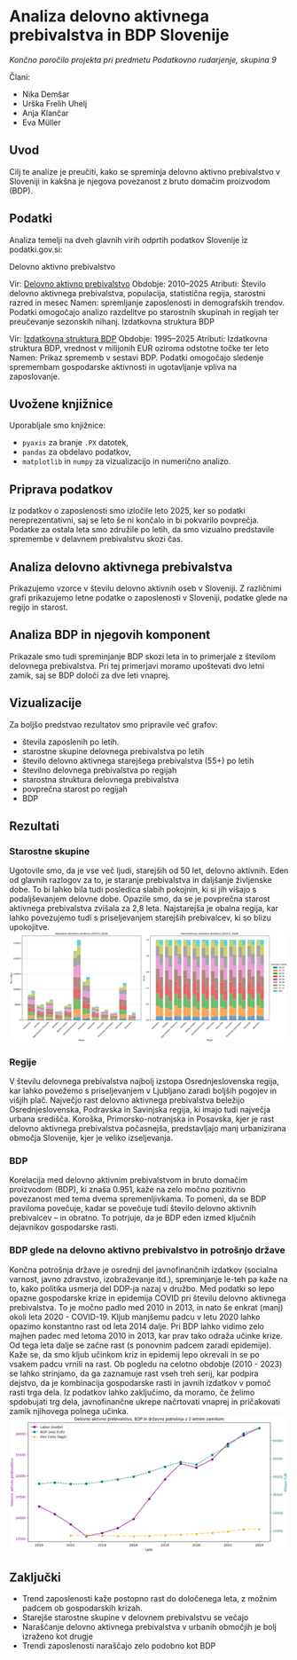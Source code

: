 
# Analiza delovno aktivnega prebivalstva in BDP Slovenije

*Končno poročilo projekta pri predmetu Podatkovno rudarjenje, skupina 9*

Člani:
- Nika Demšar
- Urška Frelih Uhelj
- Anja Klančar
- Eva Müller

## Uvod
Cilj te analize je preučiti, kako se spreminja delovno aktivno prebivalstvo v Sloveniji in kakšna je njegova povezanost z bruto domačim proizvodom (BDP).

## Podatki
Analiza temelji na dveh glavnih virih odprtih podatkov Slovenije iz podatki.gov.si:

Delovno aktivno prebivalstvo

Vir: [Delovno aktivno prebivalstvo](https://podatki.gov.si/dataset/surs0700992s)
Obdobje: 2010–2025
Atributi: Število delovno aktivnega prebivalstva, populacija, statistična regija, starostni razred in mesec
Namen: spremljanje zaposlenosti in demografskih trendov. Podatki omogočajo analizo razdelitve po starostnih skupinah in regijah ter preučevanje sezonskih nihanj.
Izdatkovna struktura BDP

Vir: [Izdatkovna struktura BDP](https://podatki.gov.si/dataset/surs0301935s?resource_id=8935a064-5888-4ab9-9066-0838f6f2743b)
Obdobje: 1995–2025
Atributi: Izdatkovna struktura BDP, vrednost v milijonih EUR oziroma odstotne točke ter leto
Namen: Prikaz sprememb v sestavi BDP. Podatki omogočajo sledenje spremembam gospodarske aktivnosti in ugotavljanje vpliva na zaposlovanje.

## Uvožene knjižnice
Uporabljale smo knjižnice:
- `pyaxis` za branje `.PX` datotek,
- `pandas` za obdelavo podatkov,
- `matplotlib` in `numpy` za vizualizacijo in numerično analizo.

## Priprava podatkov
Iz podatkov o zaposlenosti smo izločile leto 2025, ker so podatki nereprezentativni, saj se leto še ni končalo in bi pokvarilo povprečja. Podatke za ostala leta smo združile po letih, da smo vizualno predstavile spremembe v delavnem prebivalstvu skozi čas.

## Analiza delovno aktivnega prebivalstva
Prikazujemo vzorce v številu delovno aktivnih oseb v Sloveniji. Z različnimi grafi prikazujemo letne podatke o zaposlenosti v Sloveniji, podatke glede na regijo in starost.

## Analiza BDP in njegovih komponent
Prikazale smo tudi spreminjanje BDP skozi leta in to primerjale z številom delovnega prebivalstva. Pri tej primerjavi moramo upoštevati dvo letni zamik, saj se BDP določi za dve leti vnaprej.

## Vizualizacije
Za boljšo predstvao rezultatov smo pripravile več grafov:
- števila zaposlenih po letih.
- starostne skupine delovnega prebivalstva po letih
- število delovno aktivnega starejšega prebivalstva (55+) po letih
- številno delovnega prebivalstva po regijah
- starostna struktura delovnega prebivalstva
- povprečna starost po regijah
- BDP

## Rezultati
### Starostne skupine
Ugotovile smo, da je vse več ljudi, starejših od 50 let, delovno aktivnih. Eden od glavnih razlogov za to, je staranje prebivalstva in daljšanje življenske dobe. To bi lahko bila tudi posledica slabih pokojnin, ki si jih višajo s podaljševanjem delovne dobe.
Opazile smo, da se je povprečna starost aktivnega prebivalstva zvišala za 2,8 leta. Najstarejša je obalna regija, kar lahko povezujemo tudi s priseljevanjem starejših prebivalcev, ki so blizu upokojitve.
![Starostne skupine delovno aktivnega prebivalstva](images/starostneSkupine.png)

### Regije
V številu delovnega prebivalstva najbolj izstopa Osrednjeslovenska regija, kar lahko povežemo s priseljevanjem v Ljubljano zaradi boljših pogojev in višjih plač. Največjo rast delovno aktivnega prebivalstva beležijo Osrednjeslovenska, Podravska in Savinjska regija, ki imajo tudi največja urbana središča. Koroška, Primorsko-notranjska in Posavska, kjer je rast delovno aktivnega prebivalstva počasnejša, predstavljajo manj urbanizirana območja Slovenije, kjer je veliko izseljevanja.

### BDP
Korelacija med delovno aktivnim prebivalstvom in bruto domačim proizvodom (BDP), ki znaša 0.951, kaže na zelo močno pozitivno povezanost med tema dvema spremenljivkama. To pomeni, da se BDP praviloma povečuje, kadar se povečuje tudi število delovno aktivnih prebivalcev – in obratno. To potrjuje, da je BDP eden izmed ključnih dejavnikov gospodarske rasti.

### BDP glede na delovno aktivno prebivalstvo in potrošnjo države
Končna potrošnja države je osrednji del javnofinančnih izdatkov (socialna varnost, javno zdravstvo, izobraževanje itd.), spreminjanje le-teh pa kaže na to, kako politika usmerja del DDP-ja nazaj v družbo.
Med podatki so lepo opazne gospodarske krize in epidemija COVID pri številu delovno aktivnega prebivalstva. To je močno padlo med 2010 in 2013, in nato še enkrat (manj) okoli leta 2020 - COVID-19. Kljub manjšemu padcu v letu 2020 lahko opazimo konstantno rast od leta 2014 dalje.
Pri BDP lahko vidimo zelo majhen padec med letoma 2010 in 2013, kar prav tako odraža učinke krize. Od tega leta dalje se začne rast (s ponovnim padcem zaradi epidemije).
Kaže se, da smo kljub učinkom kriz in epidemij lepo okrevali in se po vsakem padcu vrnili na rast. Ob pogledu na celotno obdobje (2010 - 2023) se lahko strinjamo, da ga zaznamuje rast vseh treh serij, kar podpira dejstvo, da je kombinacija gospodarske rasti in javnih izdatkov v pomoč rasti trga dela.
Iz podatkov lahko zaključimo, da moramo, če želimo spdobujati trg dela, javnofinančne ukrepe načrtovati vnaprej in pričakovati zamik njihovega polnega učinka.
![BDP](images/BDP.png)

## Zaključki
- Trend zaposlenosti kaže postopno rast do določenega leta, z možnim padcem ob gospodarskih krizah.
- Starejše starostne skupine v delovnem prebivalstvu se večajo
- Naraščanje delovno aktivnega prebivalstva v urbanih območjih je bolj izraženo kot drugje
- Trendi zaposlenosti naraščajo zelo podobno kot BDP
